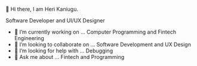 👋 Hi there, I am Heri Kaniugu.

Software Developer and UI/UX Designer

- 🔭 I’m currently working on ... Computer Programming and Fintech Engineering
- 👯 I’m looking to collaborate on ... Software Development and UX Design
- 🤔 I’m looking for help with ... Debugging
- 💬 Ask me about ... Fintech and Programming
